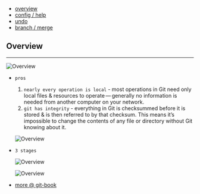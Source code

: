 * [overview](#overview)
* [config / help](./config-help)
* [undo](./undo)
* [branch / merge](./branch-merge)

## Overview <a name="overview"></a>

---

![Overview](./_asset/img/00.png)

* `pros`

    1.  `nearly every operation is local` - most operations in Git need only local files & resources to operate — generally no information is needed from another computer on your network.
    2. `git has integrity` - everything in Git is checksummed before it is stored & is then referred to by that checksum. This means it’s impossible to change the contents of any file or directory without Git knowing about it.

    ![Overview](./_asset/img/01.png)

* `3 stages`

    ![Overview](./_asset/img/02.png)

    ![Overview](./_asset/img/03.png)

* [more @ git-book](https://git-scm.com/book/en/v2)